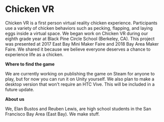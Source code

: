 # Chicken VR

Chicken VR is a first person virtual reality chicken experience. Participants use a variety of chicken behaviors such as pecking, flapping, and laying eggs inside a virtual space. We began work on Chicken VR during our eighth grade year at Black Pine Circle School (Berkeley, CA). This project was presented at 2017 East Bay Mini Maker Faire and 2018 Bay Area Maker Faire. We shared it because we believe everyone deserves a chance to experience life as a chicken. 

**Where to find the game**

We are currently working on publishing the game on Steam for anyone to play, but for now you can run it on Unity yourself. We also plan to make a desktop version that won't require an HTC Vive. This will be included in a future update.

**About us**

We, Elan Bustos and Reuben Lewis, are high school students in the San Francisco Bay Area (East Bay). We make stuff.